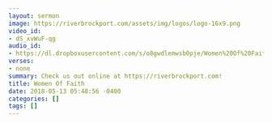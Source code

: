 ```yaml
---
layout: sermon
image: https://riverbrockport.com/assets/img/logos/logo-16x9.png
video_id:
- dS_xvWuF-qg
audio_id:
- https://dl.dropboxusercontent.com/s/o8gwdlemwsb0pje/Women%20Of%20Faith.mp3?dl=0
verses:
- none
summary: Check us out online at https://riverbrockport.com!
title: Women Of Faith
date: 2018-05-13 05:48:56 -0400
categories: []
tags: []
---
```

